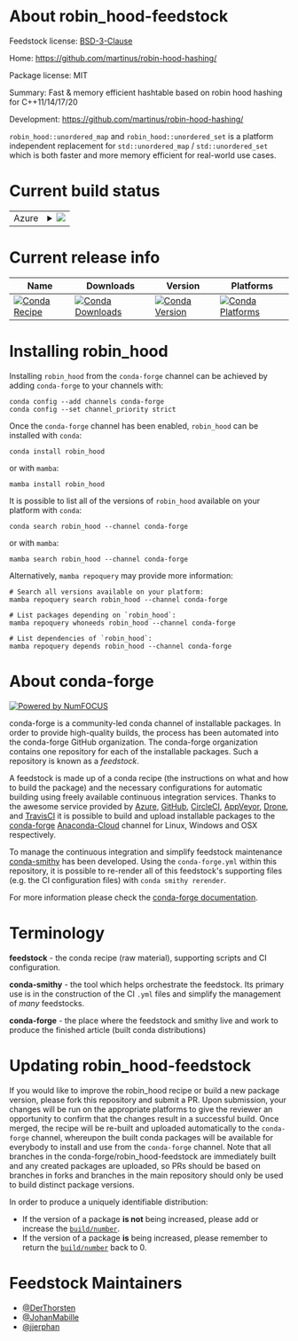 About robin_hood-feedstock
==========================

Feedstock license: [BSD-3-Clause](https://github.com/conda-forge/robin_hood-feedstock/blob/main/LICENSE.txt)

Home: https://github.com/martinus/robin-hood-hashing/

Package license: MIT

Summary: Fast & memory efficient hashtable based on robin hood hashing for C++11/14/17/20

Development: https://github.com/martinus/robin-hood-hashing/

`robin_hood::unordered_map` and `robin_hood::unordered_set` is a platform independent
replacement for `std::unordered_map` / `std::unordered_set` which is both faster and
more memory efficient for real-world use cases.


Current build status
====================


<table>
    
  <tr>
    <td>Azure</td>
    <td>
      <details>
        <summary>
          <a href="https://dev.azure.com/conda-forge/feedstock-builds/_build/latest?definitionId=19368&branchName=main">
            <img src="https://dev.azure.com/conda-forge/feedstock-builds/_apis/build/status/robin_hood-feedstock?branchName=main">
          </a>
        </summary>
        <table>
          <thead><tr><th>Variant</th><th>Status</th></tr></thead>
          <tbody><tr>
              <td>linux_64</td>
              <td>
                <a href="https://dev.azure.com/conda-forge/feedstock-builds/_build/latest?definitionId=19368&branchName=main">
                  <img src="https://dev.azure.com/conda-forge/feedstock-builds/_apis/build/status/robin_hood-feedstock?branchName=main&jobName=linux&configuration=linux%20linux_64_" alt="variant">
                </a>
              </td>
            </tr><tr>
              <td>osx_64</td>
              <td>
                <a href="https://dev.azure.com/conda-forge/feedstock-builds/_build/latest?definitionId=19368&branchName=main">
                  <img src="https://dev.azure.com/conda-forge/feedstock-builds/_apis/build/status/robin_hood-feedstock?branchName=main&jobName=osx&configuration=osx%20osx_64_" alt="variant">
                </a>
              </td>
            </tr><tr>
              <td>win_64</td>
              <td>
                <a href="https://dev.azure.com/conda-forge/feedstock-builds/_build/latest?definitionId=19368&branchName=main">
                  <img src="https://dev.azure.com/conda-forge/feedstock-builds/_apis/build/status/robin_hood-feedstock?branchName=main&jobName=win&configuration=win%20win_64_" alt="variant">
                </a>
              </td>
            </tr>
          </tbody>
        </table>
      </details>
    </td>
  </tr>
</table>

Current release info
====================

| Name | Downloads | Version | Platforms |
| --- | --- | --- | --- |
| [![Conda Recipe](https://img.shields.io/badge/recipe-robin_hood-green.svg)](https://anaconda.org/conda-forge/robin_hood) | [![Conda Downloads](https://img.shields.io/conda/dn/conda-forge/robin_hood.svg)](https://anaconda.org/conda-forge/robin_hood) | [![Conda Version](https://img.shields.io/conda/vn/conda-forge/robin_hood.svg)](https://anaconda.org/conda-forge/robin_hood) | [![Conda Platforms](https://img.shields.io/conda/pn/conda-forge/robin_hood.svg)](https://anaconda.org/conda-forge/robin_hood) |

Installing robin_hood
=====================

Installing `robin_hood` from the `conda-forge` channel can be achieved by adding `conda-forge` to your channels with:

```
conda config --add channels conda-forge
conda config --set channel_priority strict
```

Once the `conda-forge` channel has been enabled, `robin_hood` can be installed with `conda`:

```
conda install robin_hood
```

or with `mamba`:

```
mamba install robin_hood
```

It is possible to list all of the versions of `robin_hood` available on your platform with `conda`:

```
conda search robin_hood --channel conda-forge
```

or with `mamba`:

```
mamba search robin_hood --channel conda-forge
```

Alternatively, `mamba repoquery` may provide more information:

```
# Search all versions available on your platform:
mamba repoquery search robin_hood --channel conda-forge

# List packages depending on `robin_hood`:
mamba repoquery whoneeds robin_hood --channel conda-forge

# List dependencies of `robin_hood`:
mamba repoquery depends robin_hood --channel conda-forge
```


About conda-forge
=================

[![Powered by
NumFOCUS](https://img.shields.io/badge/powered%20by-NumFOCUS-orange.svg?style=flat&colorA=E1523D&colorB=007D8A)](https://numfocus.org)

conda-forge is a community-led conda channel of installable packages.
In order to provide high-quality builds, the process has been automated into the
conda-forge GitHub organization. The conda-forge organization contains one repository
for each of the installable packages. Such a repository is known as a *feedstock*.

A feedstock is made up of a conda recipe (the instructions on what and how to build
the package) and the necessary configurations for automatic building using freely
available continuous integration services. Thanks to the awesome service provided by
[Azure](https://azure.microsoft.com/en-us/services/devops/), [GitHub](https://github.com/),
[CircleCI](https://circleci.com/), [AppVeyor](https://www.appveyor.com/),
[Drone](https://cloud.drone.io/welcome), and [TravisCI](https://travis-ci.com/)
it is possible to build and upload installable packages to the
[conda-forge](https://anaconda.org/conda-forge) [Anaconda-Cloud](https://anaconda.org/)
channel for Linux, Windows and OSX respectively.

To manage the continuous integration and simplify feedstock maintenance
[conda-smithy](https://github.com/conda-forge/conda-smithy) has been developed.
Using the ``conda-forge.yml`` within this repository, it is possible to re-render all of
this feedstock's supporting files (e.g. the CI configuration files) with ``conda smithy rerender``.

For more information please check the [conda-forge documentation](https://conda-forge.org/docs/).

Terminology
===========

**feedstock** - the conda recipe (raw material), supporting scripts and CI configuration.

**conda-smithy** - the tool which helps orchestrate the feedstock.
                   Its primary use is in the construction of the CI ``.yml`` files
                   and simplify the management of *many* feedstocks.

**conda-forge** - the place where the feedstock and smithy live and work to
                  produce the finished article (built conda distributions)


Updating robin_hood-feedstock
=============================

If you would like to improve the robin_hood recipe or build a new
package version, please fork this repository and submit a PR. Upon submission,
your changes will be run on the appropriate platforms to give the reviewer an
opportunity to confirm that the changes result in a successful build. Once
merged, the recipe will be re-built and uploaded automatically to the
`conda-forge` channel, whereupon the built conda packages will be available for
everybody to install and use from the `conda-forge` channel.
Note that all branches in the conda-forge/robin_hood-feedstock are
immediately built and any created packages are uploaded, so PRs should be based
on branches in forks and branches in the main repository should only be used to
build distinct package versions.

In order to produce a uniquely identifiable distribution:
 * If the version of a package **is not** being increased, please add or increase
   the [``build/number``](https://docs.conda.io/projects/conda-build/en/latest/resources/define-metadata.html#build-number-and-string).
 * If the version of a package **is** being increased, please remember to return
   the [``build/number``](https://docs.conda.io/projects/conda-build/en/latest/resources/define-metadata.html#build-number-and-string)
   back to 0.

Feedstock Maintainers
=====================

* [@DerThorsten](https://github.com/DerThorsten/)
* [@JohanMabille](https://github.com/JohanMabille/)
* [@jjerphan](https://github.com/jjerphan/)


